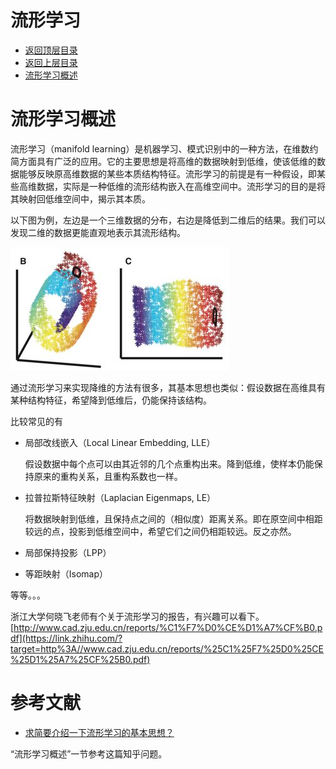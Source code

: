 # 流形学习

* [返回顶层目录](../../SUMMARY.md)
* [返回上层目录](dimensionality-reduction.md)
* [流形学习概述](#流形学习概述)



# 流形学习概述

流形学习（manifold learning）是机器学习、模式识别中的一种方法，在维数约简方面具有广泛的应用。它的主要思想是将高维的数据映射到低维，使该低维的数据能够反映原高维数据的某些本质结构特征。流形学习的前提是有一种假设，即某些高维数据，实际是一种低维的流形结构嵌入在高维空间中。流形学习的目的是将其映射回低维空间中，揭示其本质。

以下图为例，左边是一个三维数据的分布，右边是降低到二维后的结果。我们可以发现二维的数据更能直观地表示其流形结构。

![manifold-learning-3D-to-2D](pic/manifold-learning-3D-to-2D.jpg)

通过流形学习来实现降维的方法有很多，其基本思想也类似：假设数据在高维具有某种结构特征，希望降到低维后，仍能保持该结构。

比较常见的有

* 局部改线嵌入（Local Linear Embedding, LLE）

  假设数据中每个点可以由其近邻的几个点重构出来。降到低维，使样本仍能保持原来的重构关系，且重构系数也一样。

* 拉普拉斯特征映射（Laplacian Eigenmaps, LE）

  将数据映射到低维，且保持点之间的（相似度）距离关系。即在原空间中相距较远的点，投影到低维空间中，希望它们之间仍相距较远。反之亦然。

* 局部保持投影（LPP）

* 等距映射（Isomap）

等等。。。

浙江大学何晓飞老师有个关于流形学习的报告，有兴趣可以看下。
[http://www.cad.zju.edu.cn/reports/%C1%F7%D0%CE%D1%A7%CF%B0.pdf](https://link.zhihu.com/?target=http%3A//www.cad.zju.edu.cn/reports/%25C1%25F7%25D0%25CE%25D1%25A7%25CF%25B0.pdf)







# 参考文献

* [求简要介绍一下流形学习的基本思想？](https://www.zhihu.com/question/24015486)

“流形学习概述”一节参考这篇知乎问题。

